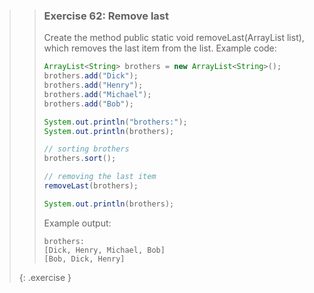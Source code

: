 >> ### Exercise 62: Remove last
>> 
>> Create the method public static void removeLast(ArrayList<String> list), which removes the last item from the list. Example code:
>> 
>>```java
>> ArrayList<String> brothers = new ArrayList<String>();
>> brothers.add("Dick");
>> brothers.add("Henry");
>> brothers.add("Michael");
>> brothers.add("Bob");
>> 
>> System.out.println("brothers:");
>> System.out.println(brothers);
>> 
>> // sorting brothers
>> brothers.sort();
>> 
>> // removing the last item
>> removeLast(brothers);
>> 
>> System.out.println(brothers);
>>```
>>
>> Example output:
>>
>>```output 
>> brothers:
>> [Dick, Henry, Michael, Bob]
>> [Bob, Dick, Henry]
>>```
>>
>{: .exercise }